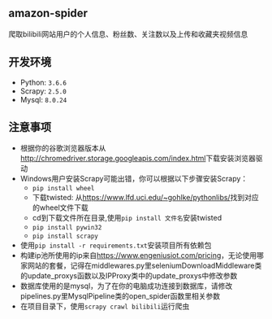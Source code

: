 ## amazon-spider

爬取bilibili网站用户的个人信息、粉丝数、关注数以及上传和收藏夹视频信息

## 开发环境

- Python: `3.6.6`
- Scrapy: `2.5.0`
- Mysql: `8.0.24`


## 注意事项

- 根据你的谷歌浏览器版本从<http://chromedriver.storage.googleapis.com/index.html>下载安装浏览器驱动
- Windows用户安装Scrapy可能出错，你可以根据以下步骤安装Scrapy：
    - `pip install wheel`
    - 下载twisted: 从<https://www.lfd.uci.edu/~gohlke/pythonlibs/>找到对应的wheel文件下载
    - cd到下载文件所在目录,使用`pip install 文件名`安装twisted
    - `pip install pywin32`
    - `pip install scrapy`
- 使用`pip install -r requirements.txt`安装项目所有依赖包
- 构建ip池所使用的ip来自<https://www.engeniusiot.com/pricing>，无论使用哪家网站的套餐，记得在middlewares.py里seleniumDownloadMiddleware类的update_proxys函数以及IPProxy类中的update_proxys中修改参数
- 数据库使用的是mysql，为了在你的电脑成功连接到数据库，请修改pipelines.py里MysqlPipeline类的open_spider函数里相关参数
- 在项目目录下，使用`scrapy crawl bilibili`运行爬虫